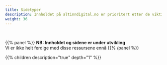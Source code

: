 ```yaml
---
title: Sidetyper
description: Innholdet på altinndigital.no er prioritert etter de viktigste brukeroppgavene folk kommer på nettstedet for å få gjort. Her kan du se brukeroppgaver og regler for innhold for de ulike sidetypene. 
weight: 36
---
```

<br>

{{% panel %}}
**NB: Innholdet og sidene er under utvikling**<br>
Vi er ikke helt ferdige med disse ressursene ennå
{{% /panel %}}

{{% children description="true" depth="1" %}}
